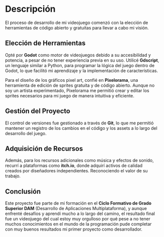 # Descripción

El proceso de desarrollo de mi videojuego comenzó con la elección de herramientas de código abierto y gratuitas para llevar a cabo mi visión. 

## Elección de Herramientas
Opté por **Godot** como motor de videojuegos debido a su accesibilidad y potencia, a pesar de no tener experiencia previa en su uso. Utilicé **Gdscript**, un lenguaje similar a Python, para programar la lógica del juego dentro de Godot, lo que facilitó mi aprendizaje y la implementación de características.

Para el diseño de los gráficos pixel art, confié en **Pixelorama**, una herramienta de edición de sprites gratuita y de código abierto. Aunque no soy un artista experimentado, Pixelorama me permitió crear y editar los sprites necesarios para mi juego de manera intuitiva y eficiente.

## Gestión del Proyecto
El control de versiones fue gestionado a través de **Git**, lo que me permitió mantener un registro de los cambios en el código y los assets a lo largo del desarrollo del juego.

## Adquisición de Recursos
Además, para los recursos adicionales como música y efectos de sonido, recurrí a plataformas como **itch.io**, donde adquirí activos de calidad creados por diseñadores independientes. Reconociendo el valor de su trabajo.

## Conclusión
Este proyecto fue parte de mi formación en el **Ciclo Formativo de Grado Superior DAM** (Desarrollo de Aplicaciones Multiplataforma), y aunque enfrenté desafíos y aprendí mucho a lo largo del camino, el resultado final fue un videojuego del cual estoy muy orgulloso por qué pese a no tener muchos conocimientos en el mundo de la programación pude completar con muy buenos resultados mi primer proyecto como desarrollador.
